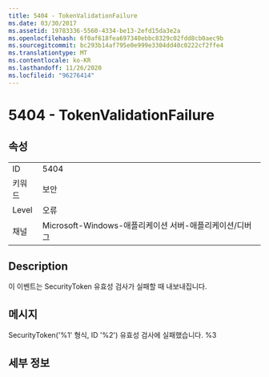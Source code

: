 ```yaml
---
title: 5404 - TokenValidationFailure
ms.date: 03/30/2017
ms.assetid: 19783336-5560-4334-be13-2efd15da3e2a
ms.openlocfilehash: 6f0af618fea697340ebbc8329c02fdd8cb0aec9b
ms.sourcegitcommit: bc293b14af795e0e999e3304dd40c0222cf2ffe4
ms.translationtype: MT
ms.contentlocale: ko-KR
ms.lasthandoff: 11/26/2020
ms.locfileid: "96276414"
---
```

# <a name="5404---tokenvalidationfailure"></a>5404 - TokenValidationFailure

## <a name="properties"></a>속성  
  
|||  
|-|-|  
|ID|5404|  
|키워드|보안|  
|Level|오류|  
|채널|Microsoft-Windows-애플리케이션 서버-애플리케이션/디버그|  
  
## <a name="description"></a>Description  

 이 이벤트는 SecurityToken 유효성 검사가 실패할 때 내보내집니다.  
  
## <a name="message"></a>메시지  

 SecurityToken('%1' 형식, ID '%2') 유효성 검사에 실패했습니다. %3  
  
## <a name="details"></a>세부 정보
